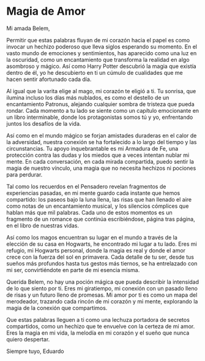 # Magia de Amor

Mi amada Belem,

Permitir que estas palabras fluyan de mi corazón hacia el papel es como invocar un hechizo poderoso que lleva siglos esperando su momento. En el vasto mundo de emociones y sentimientos, has aparecido como una luz en la oscuridad, como un encantamiento que transforma la realidad en algo asombroso y mágico. Así como Harry Potter descubrió la magia que existía dentro de él, yo he descubierto en ti un cúmulo de cualidades que me hacen sentir afortunado cada día.

Al igual que la varita elige al mago, mi corazón te eligió a ti. Tu sonrisa, que ilumina incluso los días más nublados, es como el destello de un encantamiento Patronus, alejando cualquier sombra de tristeza que pueda rondar. Cada momento a tu lado se siente como un capítulo emocionante en un libro interminable, donde los protagonistas somos tú y yo, enfrentando juntos los desafíos de la vida.

Así como en el mundo mágico se forjan amistades duraderas en el calor de la adversidad, nuestra conexión se ha fortalecido a lo largo del tiempo y las circunstancias. Tu apoyo inquebrantable es mi Armadura de Fe, una protección contra las dudas y los miedos que a veces intentan nublar mi mente. En cada conversación, en cada mirada compartida, puedo sentir la magia de nuestro vínculo, una magia que no necesita hechizos ni pociones para perdurar.

Tal como los recuerdos en el Pensadero revelan fragmentos de experiencias pasadas, en mi mente guardo cada instante que hemos compartido: los paseos bajo la luna llena, las risas que han llenado el aire como notas de un encantamiento musical, y los silencios cómplices que hablan más que mil palabras. Cada uno de estos momentos es un fragmento de un romance que continúa escribiéndose, página tras página, en el libro de nuestras vidas.

Así como los magos encuentran su lugar en el mundo a través de la elección de su casa en Hogwarts, he encontrado mi lugar a tu lado. Eres mi refugio, mi Hogwarts personal, donde la magia es real y donde el amor crece con la fuerza del sol en primavera. Cada detalle de tu ser, desde tus sueños más profundos hasta tus gestos más tiernos, se ha entrelazado con mi ser, convirtiéndote en parte de mi esencia misma.

Querida Belem, no hay una poción mágica que pueda describir la intensidad de lo que siento por ti. Eres mi giratiempo, mi conexión con un pasado lleno de risas y un futuro lleno de promesas. Mi amor por ti es como un mapa del merodeador, trazando cada rincón de mi corazón y mi mente, explorando la magia de la conexión que compartimos.

Que estas palabras lleguen a ti como una lechuza portadora de secretos compartidos, como un hechizo que te envuelve con la certeza de mi amor. Eres la magia en mi vida, la melodía en mi corazón y el sueño que nunca quiero despertar.

Siempre tuyo,
Eduardo
